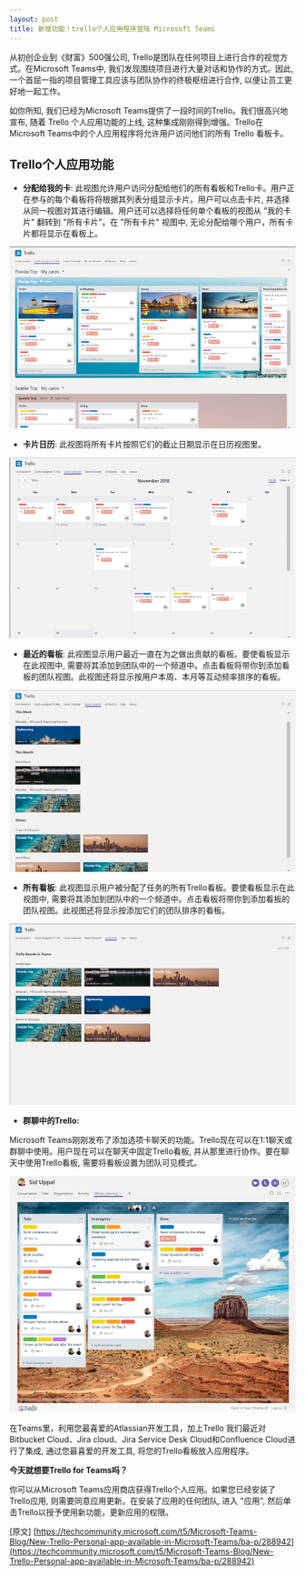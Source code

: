 ```yaml
---
layout: post
title: 新增功能！trello个人应用程序登陆 Microsoft Teams
---
```


从初创企业到《财富》500强公司, Trello是团队在任何项目上进行合作的视觉方式。在Microsoft Teams中, 我们发现围绕项目进行大量对话和协作的方式。因此, 一个首屈一指的项目管理工具应该与团队协作的终极枢纽进行合作, 以便让员工更好地一起工作。

如你所知, 我们已经为Microsoft Teams提供了一段时间的Trello。我们很高兴地宣布, 随着 Trello 个人应用功能的上线, 这种集成刚刚得到增强。Trello在Microsoft Teams中的个人应用程序将允许用户访问他们的所有 Trello 看板卡。

## Trello个人应用功能

* **分配给我的卡**: 此视图允许用户访问分配给他们的所有看板和Trello卡。用户正在参与的每个看板将将根据其列表分组显示卡片。用户可以点击卡片, 并选择从同一视图对其进行编辑。用户还可以选择将任何单个看板的视图从 "我的卡片" 翻转到 "所有卡片"。在 "所有卡片" 视图中, 无论分配给哪个用户，所有卡片都将显示在看板上。

![001](../images/post20181222/001.png)

* **卡片日历**: 此视图将所有卡片按照它们的截止日期显示在日历视图里。

![002](../images/post20181222/002.png)

* **最近的看板**: 此视图显示用户最近一直在为之做出贡献的看板。要使看板显示在此视图中, 需要将其添加到团队中的一个频道中。点击看板将带你到添加看板的团队视图。此视图还将显示按用户本周、本月等互动频率排序的看板。

![003](../images/post20181222/003.png)

* **所有看板**: 此视图显示用户被分配了任务的所有Trello看板。要使看板显示在此视图中, 需要将其添加到团队中的一个频道中。点击看板将带你到添加看板的团队视图。此视图还将显示按添加它们的团队排序的看板。

![004](../images/post20181222/004.png)

* **群聊中的Trello:**

Microsoft Teams刚刚发布了添加选项卡聊天的功能。Trello现在可以在1:1聊天或群聊中使用。用户现在可以在聊天中固定Trello看板, 并从那里进行协作。要在聊天中使用Trello看板, 需要将看板设置为团队可见模式。

![005](../images/post20181222/005.png)

在Teams里，利用您最喜爱的Atlassian开发工具，加上Trello
我们最近对 Bitbucket Cloud、Jira cloud、Jira Service Desk Cloud和Confluence Cloud进行了集成, 通过您最喜爱的开发工具, 将您的Trello看板放入应用程序。

**今天就想要Trello for Teams吗？**

你可以从Microsoft Teams应用商店获得Trello个人应用。如果您已经安装了Trello应用, 则需要同意应用更新。在安装了应用的任何团队, 进入 "应用", 然后单击Trello以授予使用新功能，更新应用的权限。

\[原文\] [https://techcommunity.microsoft.com/t5/Microsoft-Teams-Blog/New-Trello-Personal-app-available-in-Microsoft-Teams/ba-p/288942](https://techcommunity.microsoft.com/t5/Microsoft-Teams-Blog/New-Trello-Personal-app-available-in-Microsoft-Teams/ba-p/288942)

